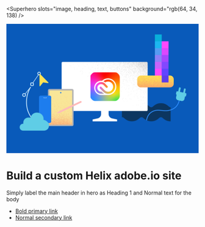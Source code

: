 [//]: # (Based from https://github.com/AdobeDocs/redocly-test/blob/2b38842fc606f7f98570534348888323f72e09b8/src/pages/hero/hero-default.md?plain=1)

<Superhero slots="image, heading, text, buttons" background="rgb(64, 34, 138) />

![Hero image](../../../assets/cc-hero.png)

# Build a custom Helix adobe.io site

Simply label the main header in hero as Heading 1 and Normal text for the body

* [Bold primary link](https://adobeio.typeform.com/to/obqgRm)
* [Normal secondary link](https://www.adobe.io/apis/experienceplatform/project-firefly/docs.html)